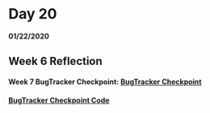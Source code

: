 # Day 20
__01/22/2020__

## Week 6 Reflection


#### Week 7 BugTracker Checkpoint: [BugTracker Checkpoint]()
####                    [BugTracker Checkpoint Code](https://github.com/trevor-r-allen/bugtracker-checkpoint)
